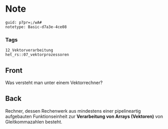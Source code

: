 # Note
```
guid: p7pr=;/wA#
notetype: Basic-d7a3e-4ce08
```

### Tags
```
12_Vektorverarbeitung
het_rs::07_vektorprozessoren
```

## Front
Was versteht man unter einem Vektorrechner?

## Back
Rechner, dessen Rechenwerk aus mindestens einer pipelineartig
aufgebauten Funktionseinheit zur <b>Verarbeitung von Arrays
(Vektoren)</b> von Gleitkommazahlen besteht.
